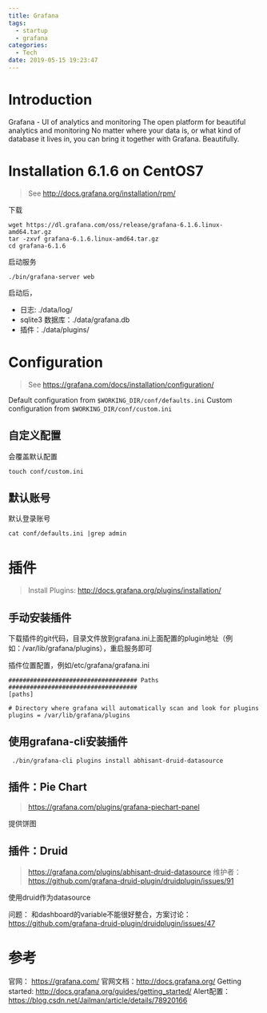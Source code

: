```yaml
---
title: Grafana
tags:
  - startup
  - grafana
categories:
  - Tech
date: 2019-05-15 19:23:47
---
```


# Introduction

Grafana - UI of analytics and monitoring
The open platform for beautiful analytics and monitoring
No matter where your data is, or what kind of database it lives in, you can bring it together with Grafana. Beautifully.

<!-- more -->

# Installation 6.1.6 on CentOS7

> See http://docs.grafana.org/installation/rpm/

下载
```
wget https://dl.grafana.com/oss/release/grafana-6.1.6.linux-amd64.tar.gz
tar -zxvf grafana-6.1.6.linux-amd64.tar.gz
cd grafana-6.1.6
```

启动服务
```
./bin/grafana-server web
```

启动后，
- 日志: ./data/log/
- sqlite3 数据库：./data/grafana.db
- 插件：./data/plugins/

# Configuration

> See https://grafana.com/docs/installation/configuration/

Default configuration from `$WORKING_DIR/conf/defaults.ini`
Custom configuration from `$WORKING_DIR/conf/custom.ini`

## 自定义配置

会覆盖默认配置
```
touch conf/custom.ini
```

## 默认账号

默认登录账号
```
cat conf/defaults.ini |grep admin
```


# 插件

> Install Plugins: http://docs.grafana.org/plugins/installation/

## 手动安装插件

下载插件的git代码，目录文件放到grafana.ini上面配置的plugin地址（例如：/var/lib/grafana/plugins），重启服务即可

插件位置配置，例如/etc/grafana/grafana.ini
```
#################################### Paths ####################################
[paths]

# Directory where grafana will automatically scan and look for plugins
plugins = /var/lib/grafana/plugins
```

## 使用grafana-cli安装插件

```
 ./bin/grafana-cli plugins install abhisant-druid-datasource
 ```

## 插件：Pie Chart
> https://grafana.com/plugins/grafana-piechart-panel

提供饼图


## 插件：Druid
> https://grafana.com/plugins/abhisant-druid-datasource
> 维护者：https://github.com/grafana-druid-plugin/druidplugin/issues/91

使用druid作为datasource

问题：
和dashboard的variable不能很好整合，方案讨论：https://github.com/grafana-druid-plugin/druidplugin/issues/47


# 参考

官网： https://grafana.com/
官网文档：http://docs.grafana.org/
Getting started: http://docs.grafana.org/guides/getting_started/
Alert配置：https://blog.csdn.net/Jailman/article/details/78920166
